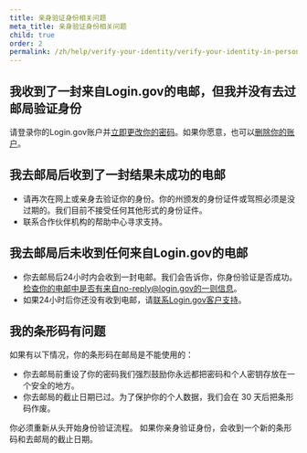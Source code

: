 ```yaml
---
title: 亲身验证身份相关问题
meta_title: 亲身验证身份相关问题
child: true
order: 2
permalink: /zh/help/verify-your-identity/verify-your-identity-in-person/issues-with-verifying-your-identity-in-person/
---
```

## 我收到了一封来自Login.gov的电邮，但我并没有去过邮局验证身份

请登录你的Login.gov账户并[立即更改你的密码](/zh/help/manage-your-account/change-your-password/)。如果你愿意，也可以[删除你的账户](/zh/help/manage-your-account/delete-your-account/)。

## 我去邮局后收到了一封结果未成功的电邮

  * 请再次在网上或亲身去验证你的身份。你的州颁发的身份证件或驾照必须是没过期的。我们目前不接受任何其他形式的身份证件。
  * 联系合作伙伴机构的帮助中心寻求支持。

## 我去邮局后未收到任何来自Login.gov的电邮

  * 你去邮局后24小时内会收到一封电邮。我们会告诉你，你身份验证是否成功。检查你的电邮中是否有来自no-reply@login.gov的一则信息。
  * 如果24小时后你还没有收到电邮，请[联系Login.gov客户支持](/zh/contact/)。

## 我的条形码有问题

如果有以下情况，你的条形码在邮局是不能使用的：
  * 你去邮局前重设了你的密码我们强烈鼓励你永远都把密码和个人密钥存放在一个安全的地方。
  * 你去邮局的截止日期已过。为了保护你的个人数据，我们会在 30 天后把条形码作废。
 
你必须重新从头开始身份验证流程。 如果你亲身验证身份，会收到一个新的条形码和去邮局的截止日期。
